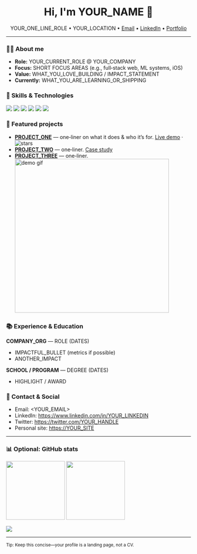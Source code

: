 <!-- Profile README that appears on your GitHub profile -->
<h1 align="center">Hi, I'm YOUR_NAME 👋</h1>


<p align="center">
YOUR_ONE_LINE_ROLE • YOUR_LOCATION • <a href="mailto:YOUR_EMAIL">Email</a> • <a href="https://www.linkedin.com/in/YOUR_LINKEDIN">LinkedIn</a> • <a href="https://YOUR_SITE">Portfolio</a>
</p>


---


### 👩‍💻 About me
- **Role:** YOUR_CURRENT_ROLE @ YOUR_COMPANY
- **Focus:** SHORT FOCUS AREAS (e.g., full‑stack web, ML systems, iOS)
- **Value:** WHAT_YOU_LOVE_BUILDING / IMPACT_STATEMENT
- **Currently:** WHAT_YOU_ARE_LEARNING_OR_SHIPPING


### 🧰 Skills & Technologies
<!-- Replace badges with your stack; shields.io is used here -->
<p>
<img src="https://img.shields.io/badge/Code-Typescript-informational" />
<img src="https://img.shields.io/badge/Code-Python-informational" />
<img src="https://img.shields.io/badge/Framework-React-informational" />
<img src="https://img.shields.io/badge/Cloud-AWS-informational" />
<img src="https://img.shields.io/badge/DB-PostgreSQL-informational" />
<img src="https://img.shields.io/badge/Tools-Docker-informational" />
</p>


### 🚀 Featured projects
- **[PROJECT_ONE](https://github.com/YOUR_USER/PROJECT_ONE)** — one‑liner on what it does & who it’s for. [Live demo](https://DEMO_URL) · ![stars](https://img.shields.io/github/stars/YOUR_USER/PROJECT_ONE?style=social)
- **[PROJECT_TWO](https://github.com/YOUR_USER/PROJECT_TWO)** — one‑liner. [Case study](https://POST_OR_DOC_URL)
- **[PROJECT_THREE](https://github.com/YOUR_USER/PROJECT_THREE)** — one‑liner. <img alt="demo gif" src="https://PLACE_A_SMALL_GIF_OR_IMAGE" width="420"/>


### 📚 Experience & Education
**COMPANY_ORG** — ROLE (DATES)
- IMPACTFUL_BULLET (metrics if possible)
- ANOTHER_IMPACT


**SCHOOL / PROGRAM** — DEGREE (DATES)
- HIGHLIGHT / AWARD


### 🤝 Contact & Social
- Email: <YOUR_EMAIL>
- LinkedIn: <https://www.linkedin.com/in/YOUR_LINKEDIN>
- Twitter: <https://twitter.com/YOUR_HANDLE>
- Personal site: <https://YOUR_SITE>


---


### 📊 Optional: GitHub stats
<!-- You can remove this section if you prefer a cleaner profile -->
<p>
<img src="https://github-readme-stats.vercel.app/api?username=YOUR_GITHUB_USERNAME&show_icons=true" height="160" />
<img src="https://github-readme-stats.vercel.app/api/top-langs/?username=YOUR_GITHUB_USERNAME&layout=compact" height="160"/>
</p>


<!-- Optional: trophies/badges -->
<p>
<img src="https://github-profile-trophy.vercel.app/?username=YOUR_GITHUB_USERNAME&theme=flat" />
</p>


---


<sub>Tip: Keep this concise—your profile is a landing page, not a CV.</sub>
